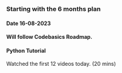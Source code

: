 ### Starting with the 6 months plan
#### Date 16-08-2023
#### Will follow Codebasics Roadmap.
#### Python Tutorial
Watched the first 12 videos today. (20 mins) 